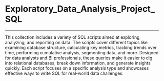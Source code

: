 # Exploratory_Data_Analysis_Project_SQL
----------------------------------------------------------------------------------------------------------
This collection includes a variety of SQL scripts aimed at exploring, analyzing, and reporting on data. The scripts cover different topics like examining database structure, calculating key metrics, tracking trends over time, performing cumulative analysis, segmenting data, and more. Designed for data analysts and BI professionals, these queries make it easier to dig into relational databases, break down information, and generate insights quickly. Each script focuses on a specific analysis type and showcases effective ways to write SQL for real-world data challenges.
